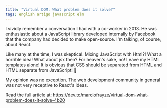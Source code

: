 ```yaml
---
title: "Virtual DOM: What problem does it solve?"
tags: english artigo javascript elm
---
```


I vividly remember a conversation I had with a co-worker in 2013. He was enthusiastic about a JavaScript library developed internally by Facebook that the company had decided to make open-source. I'm talking, of course, about React.

Like many at the time, I was skeptical. Mixing JavaScript with Html?! What a horrible idea! What about jsx then? For heaven's sake, no! Leave my HTML templates alone! It is obvious that CSS should be separated from HTML and HTML separate from JavaScript! 😤

My opinion was no exception. The web development community in general was not very receptive to React's ideas.

Read the full article at: https://dev.to/marciofrayze/virtual-dom-what-problem-does-it-solve-4b20
